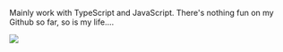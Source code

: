 Mainly work with TypeScript and JavaScript. There's nothing fun on my Github so far, so is my life....

<img
	src="https://spotify-badge-orpin.vercel.app/api/now-playing.svg"
/>
